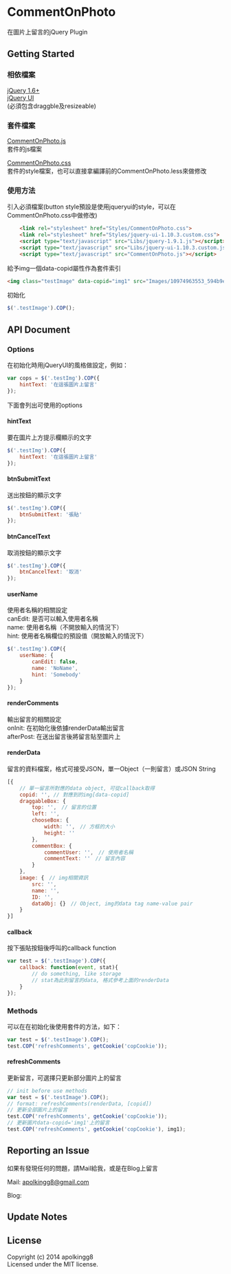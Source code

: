 CommentOnPhoto
==============

在圖片上留言的jQuery Plugin

## Getting Started

### 相依檔案

[jQuery 1.6+](http://jquery.com)  
[jQuery UI](http://jqueryui.com)  
(必須包含draggble及resizeable)

### 套件檔案

[CommentOnPhoto.js](https://github.com/apolkingg8/CommentOnPhoto/blob/master/CommentOnPhoto.js)  
套件的js檔案

[CommentOnPhoto.css](https://github.com/apolkingg8/CommentOnPhoto/blob/master/Styles/CommentOnPhoto.css)  
套件的style檔案，也可以直接拿編譯前的CommentOnPhoto.less來做修改

### 使用方法

引入必須檔案(button style預設是使用jqueryui的style，可以在CommentOnPhoto.css中做修改)
```html
    <link rel="stylesheet" href="Styles/CommentOnPhoto.css">
    <link rel="stylesheet" href="Styles/jquery-ui-1.10.3.custom.css">
    <script type="text/javascript" src="Libs/jquery-1.9.1.js"></script>
    <script type="text/javascript" src="Libs/jquery-ui-1.10.3.custom.js"></script>
    <script type="text/javascript" src="CommentOnPhoto.js"></script>
```
給予img一個data-copid屬性作為套件索引
```html
<img class="testImage" data-copid="img1" src="Images/10974963553_594b9e8416_o.jpg">
```
初始化  
```js
$('.testImage').COP();
```

## API Document

### Options  
在初始化時用jQueryUI的風格做設定，例如：
```js
var cops = $('.testImg').COP({
    hintText: '在這張圖片上留言'
});
```
下面會列出可使用的options

#### hintText   
要在圖片上方提示欄顯示的文字
```js
$('.testImg').COP({
    hintText: '在這張圖片上留言'
});
```
#### btnSubmitText   
送出按鈕的顯示文字
```js
$('.testImg').COP({
    btnSubmitText: '張貼'
});
```
#### btnCancelText   
取消按鈕的顯示文字
```js
$('.testImg').COP({
    btnCancelText: '取消'
});
```
#### userName   
使用者名稱的相關設定  
canEdit: 是否可以輸入使用者名稱  
name: 使用者名稱（不開放輸入的情況下）  
hint: 使用者名稱欄位的預設值（開放輸入的情況下）
```js
$('.testImg').COP({
    userName: {
        canEdit: false,
        name: 'NoName',
        hint: 'Somebody'
    }
});
```
#### renderComments
輸出留言的相關設定  
onInit: 在初始化後依據renderData輸出留言  
afterPost: 在送出留言後將留言貼至圖片上  

#### renderData
留言的資料檔案，格式可接受JSON，單一Object（一則留言）或JSON String
```js
[{
    // 單一留言所對應的data object, 可從callback取得
    copid: '', // 對應到的img[data-copid]
    draggableBox: {
        top: '',　// 留言的位置
        left: '',
        chooseBox: {
            width: '',　// 方框的大小
            height: ''
        },
        commentBox: {
            commentUser: '',　// 使用者名稱
            commentText: ''　// 留言內容
        }
    },
    image: {　// img相關資訊
        src: '',
        name: '',
        ID: '',
        dataObj: {}　// Object, img的data tag name-value pair
    }
}]
```
#### callback
按下張貼按鈕後呼叫的callback function
```js
var test = $('.testImage').COP({
    callback: function(event, stat){
        // do something, like storage
        // stat為此則留言的data, 格式參考上面的renderData
    }
});
```

### Methods
可以在在初始化後使用套件的方法，如下：
```js
var test = $('.testImage').COP();
test.COP('refreshComments', getCookie('copCookie'));
```
#### refreshComments
更新留言，可選擇只更新部分圖片上的留言
```js
// init before use methods
var test = $('.testImage').COP();
// format: refreshComments(renderData, [copid])
// 更新全部圖片上的留言
test.COP('refreshComments', getCookie('copCookie'));
// 更新圖片data-copid='img1'上的留言
test.COP('refreshComments', getCookie('copCookie'), img1);
```

## Reporting an Issue

如果有發現任何的問題，請Mail給我，或是在Blog上留言

Mail: apolkingg8@gmail.com

Blog: 

## Update Notes



## License

Copyright (c) 2014 apolkingg8  
Licensed under the MIT license.
